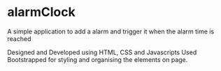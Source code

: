 # alarmClock

A simple application to add a alarm and trigger it when the alarm time is reached

Designed and Developed using HTML, CSS and Javascripts
Used Bootstrapped for styling and organising the elements on page.
